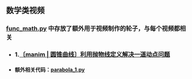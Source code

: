 ## 数学类视频  
 ### [func_math.py](https://github.com/Gillott/My_manimCE/blob/main/My_vedios/math/func_math.py) 中存放了额外用于视频制作的轮子，与每个视频都相关  
* ### 1.[〔manim | 圆锥曲线〕利用抛物线定义解决一道动点问题](https://www.bilibili.com/video/BV1z3411K7cF/?spm_id_from=333.999.0.0&vd_source=5d2eb1cf9e3234b2a4b508f94b748174) 
* #### 额外相关代码：[parabola_1.py](https://github.com/Gillott/My_manimCE/blob/main/My_vedios/math/parabola_1.py)
